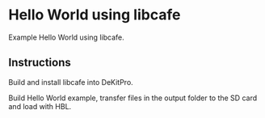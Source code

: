 # Hello World using libcafe

Example Hello World using libcafe.

## Instructions

Build and install libcafe into DeKitPro.

Build Hello World example, transfer files in the output folder to the SD card and load with HBL.
